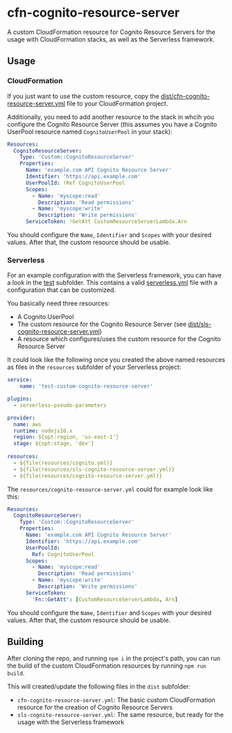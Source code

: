 # cfn-cognito-resource-server
A custom CloudFormation resource for Cognito Resource Servers for the usage with CloudFormation stacks, as well as the Serverless framework.

## Usage

### CloudFormation

If you just want to use the custom resource, copy the [dist/cfn-cognito-resource-server.yml](dist/cfn-cognito-resource-server.yml) file to your CloudFormation project.

Additionally, you need to add another resource to the stack in whcih you configure the Cognito Resource Server (this assumes you have a Cognito UserPool resource named `CognitoUserPool` in your stack):

```yaml
Resources:
  CognitoResourceServer:
    Type: 'Custom::CognitoResourceServer'
    Properties:
      Name: 'example.com API Cognito Resource Server'
      Identifier: 'https://api.example.com'
      UserPoolId: !Ref CognitoUserPool
      Scopes:
        - Name: 'myscope:read'
          Description: 'Read permissions'
        - Name: 'myscope:write'
          Description: 'Write permissions'
      ServiceToken: !GetAtt CustomResourceServerLambda.Arn
```

You should configure the `Name`, `Identifier` and `Scopes` with your desired values. After that, the custom resource should be usable.

### Serverless

For an example configuration with the Serverless framework, you can have a look in the [test](test/) subfolder. This contains a valid [serverless.yml](test/serverless.yml) file with a configuration that can be customized.

You basically need three resources:

* A Cognito UserPool
* The custom resource for the Cognito Resource Server (see [dist/sls-cognito-resource-server.yml](dist/sls-cognito-resource-server.yml))
* A resource which configures/uses the custom resource for the Cognito Resource Server

It could look like the following once you created the above named resources as files in the `resources` subfolder of your Serverless project:

```yaml
service:
    name: 'test-custom-cognito-resource-server'

plugins:
  - serverless-pseudo-parameters

provider:
  name: aws
  runtime: nodejs10.x
  region: ${opt:region, 'us-east-1'}
  stage: ${opt:stage, 'dev'}
  
resources:
  - ${file(resources/cognito.yml)}
  - ${file(resources/sls-cognito-resource-server.yml)}
  - ${file(resources/cognito-resource-server.yml)}
```

The `resources/cognito-resource-server.yml` could for example look like this:

```yaml
Resources:
  CognitoResourceServer:
    Type: 'Custom::CognitoResourceServer'
    Properties:
      Name: 'example.com API Cognito Resource Server'
      Identifier: 'https://api.example.com'
      UserPoolId: 
        Ref: CognitoUserPool
      Scopes:
        - Name: 'myscope:read'
          Description: 'Read permissions'
        - Name: 'myscope:write'
          Description: 'Write permissions'
      ServiceToken: 
        'Fn::GetAtt': [CustomResourceServerLambda, Arn]
```

You should configure the `Name`, `Identifier` and `Scopes` with your desired values. After that, the custom resource should be usable.

## Building
After cloning the repo, and running `npm i` in the project's path, you can run the build of the custom CloudFormation resources by running `npm run build`.

This will created/update the following files in the `dist` subfolder:

* `cfn-cognito-resource-server.yml`: The basic custom CloudFormation resource for the creation of Cognito Resource Servers
* `sls-cognito-resource-server.yml`: The same resource, but ready for the usage with the Serverless framework

